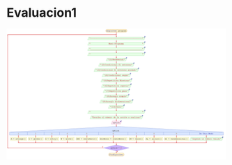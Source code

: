 # Evaluacion1

![Diagrama de flujo de Programa Menú](https://raw.githubusercontent.com/AndreaVCC/Evaluacion1/master/menuprogram.png)
